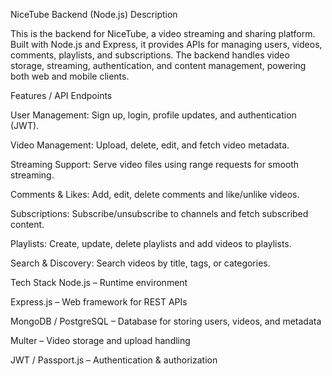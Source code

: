 NiceTube Backend (Node.js)
Description

This is the backend for NiceTube, a video streaming and sharing platform. Built with Node.js and Express, it provides APIs for managing users, videos, comments, playlists, and subscriptions. The backend handles video storage, streaming, authentication, and content management, powering both web and mobile clients.

Features / API Endpoints

User Management: Sign up, login, profile updates, and authentication (JWT).

Video Management: Upload, delete, edit, and fetch video metadata.

Streaming Support: Serve video files using range requests for smooth streaming.

Comments & Likes: Add, edit, delete comments and like/unlike videos.

Subscriptions: Subscribe/unsubscribe to channels and fetch subscribed content.

Playlists: Create, update, delete playlists and add videos to playlists.

Search & Discovery: Search videos by title, tags, or categories.



Tech Stack
Node.js – Runtime environment

Express.js – Web framework for REST APIs

MongoDB / PostgreSQL – Database for storing users, videos, and metadata

Multer – Video storage and upload handling

JWT / Passport.js – Authentication & authorization


